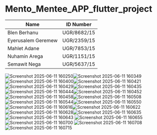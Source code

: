 # Mento_Mentee_APP_flutter_project

| Name| ID Number|
| --- | --- |
| Blen Berhanu | UGR/8682/15 |
| Eyerusalem Geremew| UGR/2359/15| 
| Mahlet Adane| UGR/7853/15|
| Nuhamin Arega| UGR/1151/15|
| Semawit Nega| UGR/5637/15|



![Screenshot 2025-06-11 160250](https://github.com/user-attachments/assets/14a4ea2b-9395-409b-9aad-5a1d06142053)![Screenshot 2025-06-11 160349](https://github.com/user-attachments/assets/dcc4aa9e-2bbc-44a0-90cd-610ed0b13b7c)
![Screenshot 2025-06-11 160400](https://github.com/user-attachments/assets/8e574dc7-c563-4626-94ce-b042c860faee)![Screenshot 2025-06-11 160421](https://github.com/user-attachments/assets/daecbe64-4986-49e9-b457-1040f0cd3999)
![Screenshot 2025-06-11 160429](https://github.com/user-attachments/assets/28fad2fa-9d88-41d9-b4bc-7af8742dd549)![Screenshot 2025-06-11 160435](https://github.com/user-attachments/assets/2d48a56f-1bd1-4586-a3e2-eeeb4d1f176d)
![Screenshot 2025-06-11 160444](https://github.com/user-attachments/assets/e098b7ca-26a7-4ad4-85b6-2247d93d3bf1)![Screenshot 2025-06-11 160452](https://github.com/user-attachments/assets/7c846fcd-9c15-4d05-aa2b-4491e29ab72f)
![Screenshot 2025-06-11 160458](https://github.com/user-attachments/assets/5d6e5b2d-234c-4632-8764-40eba5270ca9)![Screenshot 2025-06-11 160508](https://github.com/user-attachments/assets/7d2ea319-7c34-4278-ace5-926039c00e21)
![Screenshot 2025-06-11 160544](https://github.com/user-attachments/assets/b7c11a7e-d9b6-4a18-8fcb-d5166a6e32aa)![Screenshot 2025-06-11 160550](https://github.com/user-attachments/assets/50f255a0-8095-4979-863d-4942bce3fefb)
![Screenshot 2025-06-11 160616](https://github.com/user-attachments/assets/6405959f-22e3-4836-bfec-1e5b97f58020)![Screenshot 2025-06-11 160622](https://github.com/user-attachments/assets/81fb0d47-1727-459c-9e8d-9056e41d6b53)
![Screenshot 2025-06-11 160628](https://github.com/user-attachments/assets/e39b5504-07cb-4bdf-ac37-217f8daedef7)![Screenshot 2025-06-11 160635](https://github.com/user-attachments/assets/3423c649-3e59-4884-8c24-164f8ff989f8)
![Screenshot 2025-06-11 160643](https://github.com/user-attachments/assets/193eb1fe-c00d-4d99-82ad-288ec39797ef) ![Screenshot 2025-06-11 160655](https://github.com/user-attachments/assets/01aa6e11-cc30-47b5-8f2b-913c0d751a30)
![Screenshot 2025-06-11 160700](https://github.com/user-attachments/assets/f12b461d-d147-4b3b-96e5-3cdbf7381e40) ![Screenshot 2025-06-11 160708](https://github.com/user-attachments/assets/d82c5d33-dded-444c-87e7-3e75c5585c1a)
![Screenshot 2025-06-11 160715](https://github.com/user-attachments/assets/0f6b1b6d-b618-42e5-8511-6d165c2af7f1)












































